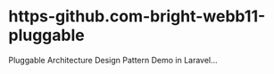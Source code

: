 # https-github.com-bright-webb11-pluggable
Pluggable Architecture Design Pattern Demo in Laravel...
